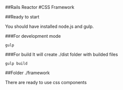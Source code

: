 ##Rails Reactor
#CSS Framework

##Ready to start

You should have installed node.js and gulp. 

###For development mode

```
gulp
```

###For build
It will create ./dist folder with builded files

```
gulp build
```

##Folder ./framework

There are ready to use css components